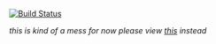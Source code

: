[![Build Status](https://travis-ci.org/nimoy/nimoy.svg?branch=master)](https://travis-ci.org/nimoy/nimoy)

_this is kind of a mess for now please view [this](https://github.com/nimoy/nimoy/wiki/draft) instead_ 
